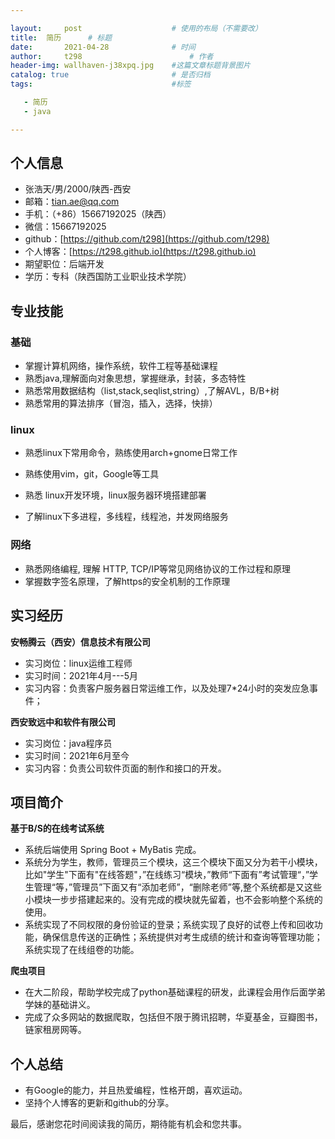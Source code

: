 ```yaml
---

layout:     post   				    # 使用的布局（不需要改）
title: 	简历		# 标题 
date:       2021-04-28				# 时间
author:     t298						# 作者
header-img: wallhaven-j38xpq.jpg 	#这篇文章标题背景图片
catalog: true 						# 是否归档
tags:								#标签

   - 简历
   - java

---
```


## 个人信息

- 张浩天/男/2000/陕西-西安
- 邮箱：tian.ae@qq.com
- 手机：（+86）15667192025（陕西）
- 微信：15667192025
- github：[https://github.com/t298](https://github.com/t298)
- 个人博客：[https://t298.github.io](https://t298.github.io)
- 期望职位：后端开发
- 学历：专科（陕西国防工业职业技术学院）

## 专业技能

### 基础

- 掌握计算机网络，操作系统，软件工程等基础课程
- 熟悉java,理解面向对象思想，掌握继承，封装，多态特性
- 熟悉常用数据结构（list,stack,seqlist,string）,了解AVL，B/B+树
- 熟悉常用的算法排序（冒泡，插入，选择，快排）

### linux

- 熟悉linux下常用命令，熟练使用arch+gnome日常工作

- 熟练使用vim，git，Google等工具
- 熟悉 linux开发环境，linux服务器环境搭建部署
- 了解linux下多进程，多线程，线程池，并发网络服务

### 网络

- 熟悉网络编程, 理解 HTTP, TCP/IP等常见网络协议的工作过程和原理
- 掌握数字签名原理，了解https的安全机制的工作原理

## 实习经历

**安畅腾云（西安）信息技术有限公司**
- 实习岗位：linux运维工程师
- 实习时间：2021年4月---5月
- 实习内容：负责客户服务器日常运维工作，以及处理7*24小时的突发应急事件；

**西安致远中和软件有限公司**
- 实习岗位：java程序员
- 实习时间：2021年6月至今
- 实习内容：负责公司软件页面的制作和接口的开发。

## 项目简介

**基于B/S的在线考试系统**
- 系统后端使用 Spring Boot + MyBatis 完成。
- 系统分为学生，教师，管理员三个模块，这三个模块下面又分为若干小模块，比如"学生"下面有"在线答题"，”在线练习“模块，”教师“下面有”考试管理“，”学生管理“等，”管理员”下面又有“添加老师”，“删除老师”等,整个系统都是又这些小模块一步步搭建起来的。没有完成的模块就先留着，也不会影响整个系统的使用。
- 系统实现了不同权限的身份验证的登录；系统实现了良好的试卷上传和回收功能，确保信息传送的正确性；系统提供对考生成绩的统计和查询等管理功能；系统实现了在线组卷的功能。

**爬虫项目**
- 在大二阶段，帮助学校完成了python基础课程的研发，此课程会用作后面学弟学妹的基础讲义。
- 完成了众多网站的数据爬取，包括但不限于腾讯招聘，华夏基金，豆瓣图书，链家租房网等。

## 个人总结
- 有Google的能力，并且热爱编程，性格开朗，喜欢运动。
- 坚持个人博客的更新和github的分享。

最后，感谢您花时间阅读我的简历，期待能有机会和您共事。

